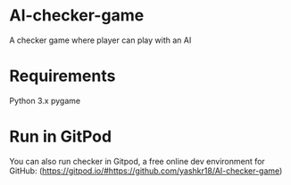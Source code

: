 # AI-checker-game

A checker game where player can play with an AI

# Requirements

Python 3.x
pygame

# Run in GitPod

You can also run checker in Gitpod, a free online dev environment for GitHub:
(https://gitpod.io/#https://github.com/yashkr18/AI-checker-game)
